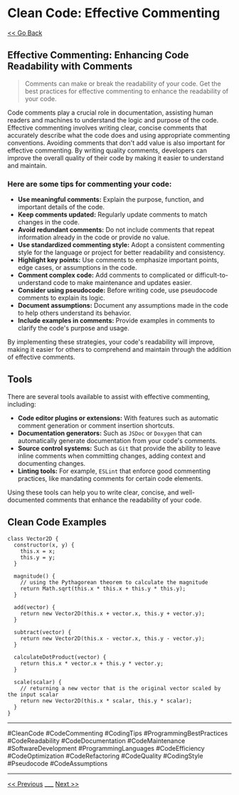 # Clean Code: Effective Commenting

[<< Go Back](../README.md)

## Effective Commenting: Enhancing Code Readability with Comments

> Comments can make or break the readability of your code. Get the best practices for effective commenting to enhance the readability of your code.

Code comments play a crucial role in documentation, assisting human readers and machines to understand the logic and purpose of the code. Effective commenting involves writing clear, concise comments that accurately describe what the code does and using appropriate commenting conventions. Avoiding comments that don't add value is also important for effective commenting. By writing quality comments, developers can improve the overall quality of their code by making it easier to understand and maintain.

### Here are some tips for commenting your code:

- **Use meaningful comments:** Explain the purpose, function, and important details of the code.
- **Keep comments updated:** Regularly update comments to match changes in the code.
- **Avoid redundant comments:** Do not include comments that repeat information already in the code or provide no value.
- **Use standardized commenting style:** Adopt a consistent commenting style for the language or project for better readability and consistency.
- **Highlight key points:** Use comments to emphasize important points, edge cases, or assumptions in the code.
- **Comment complex code:** Add comments to complicated or difficult-to-understand code to make maintenance and updates easier.
- **Consider using pseudocode:** Before writing code, use pseudocode comments to explain its logic.
- **Document assumptions:** Document any assumptions made in the code to help others understand its behavior.
- **Include examples in comments:** Provide examples in comments to clarify the code's purpose and usage.

By implementing these strategies, your code's readability will improve, making it easier for others to comprehend and maintain through the addition of effective comments.

## Tools

There are several tools available to assist with effective commenting, including:

- **Code editor plugins or extensions:** With features such as automatic comment generation or comment insertion shortcuts.
- **Documentation generators:** Such as `JSDoc` or `Doxygen` that can automatically generate documentation from your code's comments.
- **Source control systems:** Such as `Git` that provide the ability to leave inline comments when committing changes, adding context and documenting changes.
- **Linting tools:** For example, `ESLint` that enforce good commenting practices, like mandating comments for certain code elements.

Using these tools can help you to write clear, concise, and well-documented comments that enhance the readability of your code.

## Clean Code Examples

```JS
class Vector2D {
  constructor(x, y) {
    this.x = x;
    this.y = y;
  }

  magnitude() {
    // using the Pythagorean theorem to calculate the magnitude
    return Math.sqrt(this.x * this.x + this.y * this.y);
  }

  add(vector) {
    return new Vector2D(this.x + vector.x, this.y + vector.y);
  }

  subtract(vector) {
    return new Vector2D(this.x - vector.x, this.y - vector.y);
  }

  calculateDotProduct(vector) {
    return this.x * vector.x + this.y * vector.y;
  }

  scale(scalar) {
    // returning a new vector that is the original vector scaled by the input scalar
    return new Vector2D(this.x * scalar, this.y * scalar);
  }
}
```

---

#CleanCode #CodeCommenting #CodingTips #ProgrammingBestPractices #CodeReadability #CodeDocumentation #CodeMaintenance #SoftwareDevelopment #ProgrammingLanguages #CodeEfficiency #CodeOptimization #CodeRefactoring #CodeQuality #CodingStyle #Pseudocode #CodeAssumptions

---

[<< Previous](../day-05-refactoring-and-organizing-code-for-better-structure/README.md) **\_\_\_**
[Next >>](../day-07-testing-and-debugging/README.md)
